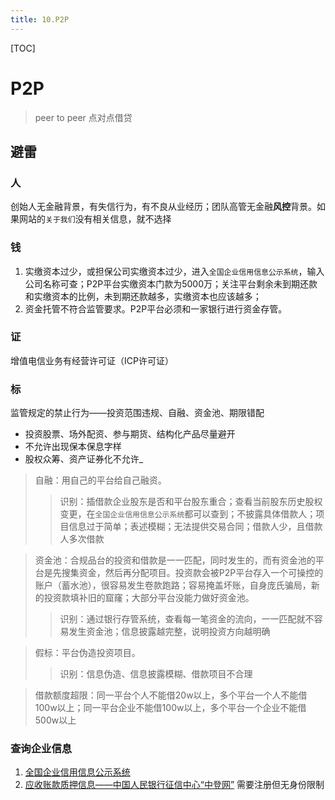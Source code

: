 ```yaml
---
title: 10.P2P
---
```


[TOC]

# P2P
> peer to peer 点对点借贷

## 避雷
### 人
创始人无金融背景，有失信行为，有不良从业经历；团队高管无金融**风控**背景。如果网站的`关于我们`没有相关信息，就不选择

### 钱
1. 实缴资本过少，或担保公司实缴资本过少，进入`全国企业信用信息公示系统`，输入公司名称可查；P2P平台实缴资本门款为5000万；关注平台剩余未到期还款和实缴资本的比例，未到期还款越多，实缴资本也应该越多；
2. 资金托管不符合监管要求。P2P平台必须和一家银行进行资金存管。

### 证
增值电信业务有经营许可证（ICP许可证）
### 标
监管规定的禁止行为——投资范围违规、自融、资金池、期限错配

* 投资股票、场外配资、参与期货、结构化产品尽量避开
* 不允许出现保本保息字样
* 股权众筹、资产证券化不允许_

> 自融：用自己的平台给自己融资。
> > 识别：插借款企业股东是否和平台股东重合；查看当前股东历史股权变更，在`全国企业信用信息公示系统`都可以查到；不披露具体借款人；项目信息过于简单；表述模糊；无法提供交易合同；借款人少，且借款人多次借款

> 资金池：合规品台的投资和借款是一一匹配，同时发生的，而有资金池的平台是先搜集资金，然后再分配项目。投资款会被P2P平台存入一个可操控的账户（蓄水池），很容易发生卷款跑路；容易掩盖坏账，自身庞氏骗局，新的投资款填补旧的窟窿；大部分平台没能力做好资金池。
> > 识别：通过银行存管系统，查看每一笔资金的流向，一一匹配就不容易发生资金池；信息披露越完整，说明投资方向越明确

> 假标：平台伪造投资项目。
>> 识别：信息伪造、信息披露模糊、借款项目不合理

> 借款额度超限：同一平台个人不能借20w以上，多个平台一个人不能借100w以上；同一平台企业不能借100w以上，多个平台一个企业不能借500w以上

### 查询企业信息
1. [全国企业信用信息公示系统](http://gsxt.saic.gov.cn/)
2. [应收账款质押信息——中国人民银行征信中心“中登网”](http://rs.zhongdengwang.com) 
需要注册但无身份限制
                      